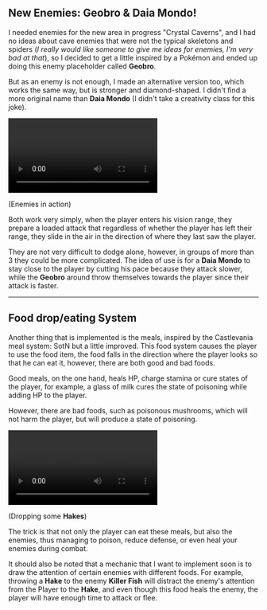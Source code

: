 ## New Enemies: **Geobro** & **Daia Mondo**!

I needed enemies for the new area in progress "Crystal Caverns", and I had no ideas about cave enemies that were not the typical skeletons and spiders (_I really would like someone to give me ideas for enemies, I'm very bad at that_), so I decided to get a little inspired by a Pokémon and ended up doing this enemy placeholder called **Geobro**.

But as an enemy is not enough, I made an alternative version too, which works the same way, but is stronger and diamond-shaped. I didn't find a more original name than **Daia Mondo** (I didn't take a creativity class for this joke).

<div class="image-container">

<video autoplay loop controls>
  <source src="https://video.twimg.com/tweet_video/DkQXcQ6XoAE8yDb.mp4" type="video/mp4">
</video>

(Enemies in action)

</div>

Both work very simply, when the player enters his vision range, they prepare a loaded attack that regardless of whether the player has left their range, they slide in the air in the direction of where they last saw the player.

They are not very difficult to dodge alone, however, in groups of more than 3 they could be more complicated. The idea of use is for a **Daia Mondo** to stay close to the player by cutting his pace because they attack slower, while the **Geobro** around throw themselves towards the player since their attack is faster.

---

## Food drop/eating System

Another thing that is implemented is the meals, inspired by the Castlevania meal system: SotN but a little improved. This food system causes the player to use the food item, the food falls in the direction where the player looks so that he can eat it, however, there are both good and bad foods.

Good meals, on the one hand, heals HP, charge stamina or cure states of the player, for example, a glass of milk cures the state of poisoning while adding HP to the player.

However, there are bad foods, such as poisonous mushrooms, which will not harm the player, but will produce a state of poisoning.

<div class="image-container">

<video autoplay loop controls>
  <source src="https://video.twimg.com/tweet_video/Dk5k1uJX4Ag7VDn.mp4" type="video/mp4">
</video>

(Dropping some **Hakes**)

</div>

The trick is that not only the player can eat these meals, but also the enemies, thus managing to poison, reduce defense, or even heal your enemies during combat.

It should also be noted that a mechanic that I want to implement soon is to draw the attention of certain enemies with different foods. For example, throwing a **Hake** to the enemy **Killer Fish** will distract the enemy's attention from the Player to the **Hake**, and even though this food heals the enemy, the player will have enough time to attack or flee.
